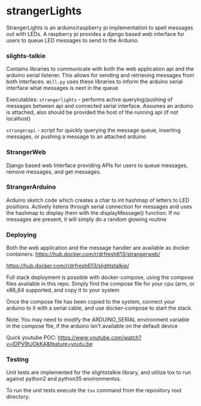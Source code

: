 # strangerLights
StrangerLights is an arduino/raspberry pi implementation to spell messages out with LEDs. A raspberry pi provides
a django based web interface for users to queue LED messages to send to the Arduino.

### slights-talkie
Contains libraries to communicate with both the web application api and the arduino serial listener. This allows for
sending and retrieving messages from both interfaces. `Will.py` uses these libraries to inform the arduino serial interface what
messages is next in the queue

Executables:
`strangerlights` - performs active querying/pushing of messages between api and connected serial interface. Assumes an arduino is attached,
also should be provided the host of the running api (if not localhost)

`strangerapi` - script for quickly querying the message queue, inserting messages, or pushing a message to an attached arduino


### StrangerWeb
Django based web Interface providing APIs for users to queue messages, remove messages, and get messages.

### StrangerArduino
Arduino sketch code which creates a char to int hashmap of letters to LED positions. Actively listens through serial connection
for messages and uses the hashmap to display them with the displayMessage() function. If no messages are present, it will simply
do a random glowing routine

### Deploying
Both the web application and the message handler are available as docker containers: 
https://hub.docker.com/r/drfresh613/strangerweb/

https://hub.docker.com/r/drfresh613/slightstalkie/

Full stack deployment is possible with docker-compose, using the compose files available in this repo. Simply find the compose file for your cpu (arm, or x86_64 supported, and copy it to your system

Once the compose file has been copied to the system, connect your arduino to it with a serial cable, and use docker-compose to start the stack. 

Note: You may need to modify the ARDUINO_SERIAL environment variable in the compose file, if the arduino isn't available on the default device

Quick youtube POC:
https://www.youtube.com/watch?v=IDPV9tJOkKA&feature=youtu.be

### Testing

Unit tests are implemented for the slightstalkie library, and utilize tox to run against python2 and python35 environmentss.

To run the unit tests execute the `tox` command from the repository root directory.